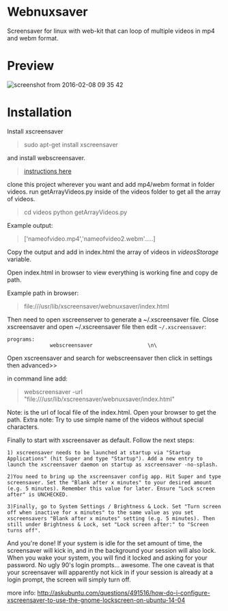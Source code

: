 # Webnuxsaver
Screensaver for linux with web-kit that can loop of multiple videos in mp4 and webm format.

# Preview
![screenshot from 2016-02-08 09 35 42](https://cloud.githubusercontent.com/assets/4847289/12890026/5ebe4064-ce47-11e5-9367-c97e9b0b9e7b.png)



# Installation

Install xscreensaver
> sudo apt-get install xscreensaver

and install webscreensaver.

> [instructions here](https://github.com/lmartinking/webscreensaver)

clone this project wherever you want and add mp4/webm format in folder videos.
run getArrayVideos.py inside of the videos folder to get all the array of videos.

> cd videos 
> python getArrayVideos.py

Example output:
> ['nameofvideo.mp4','nameofvideo2.webm'.....]

Copy the output and add in index.html  the array of videos in *videosStorage* variable.

Open index.html in browser to view everything is working fine and copy de path.

Example path in browser:
> file:///usr/lib/xscreensaver/webnuxsaver/index.html

Then need to open xscreenserver to generate a ~/.xscreensaver file.
Close xscreensaver and open ~/.xscreensaver file
then edit `~/.xscreensaver`:

    programs:
                  webscreensaver                  \n\

Open xscreensaver and search for webscreensaver then click in settings then advanced>>

in command line add:
> webscreensaver -url "file:///usr/lib/xscreensaver/webnuxsaver/index.html"

Note: is the url of local file of the index.html. Open your browser to get the path.
Extra note: Try to use simple name of the videos without special characters.


Finally to start with xscreensaver as default.
Follow the next steps:


    1) xscreensaver needs to be launched at startup via "Startup Applications" (hit Super and type "Startup"). Add a new entry to launch the xscreensaver daemon on startup as xscreensaver -no-splash.

    2)You need to bring up the xscreensaver config app. Hit Super and type screensaver. Set the "Blank after x minutes" to your desired amount (e.g. 5 minutes). Remember this value for later. Ensure "Lock screen after" is UNCHECKED.

    3)Finally, go to System Settings / Brightness & Lock. Set "Turn screen off when inactive for x minutes" to the same value as you set xscreensavers "Blank after x minutes" setting (e.g. 5 minutes). Then still under Brightness & Lock, set "Lock screen after:" to "Screen turns off".

And you're done! If your system is idle for the set amount of time, the screensaver will kick in, and in the background your session will also lock. When you wake your system, you will find it locked and asking for your password. No ugly 90's login prompts... awesome. The one caveat is that your screensaver will apparently not kick in if your session is already at a login prompt, the screen will simply turn off.

more info: http://askubuntu.com/questions/491516/how-do-i-configure-xscreensaver-to-use-the-gnome-lockscreen-on-ubuntu-14-04
